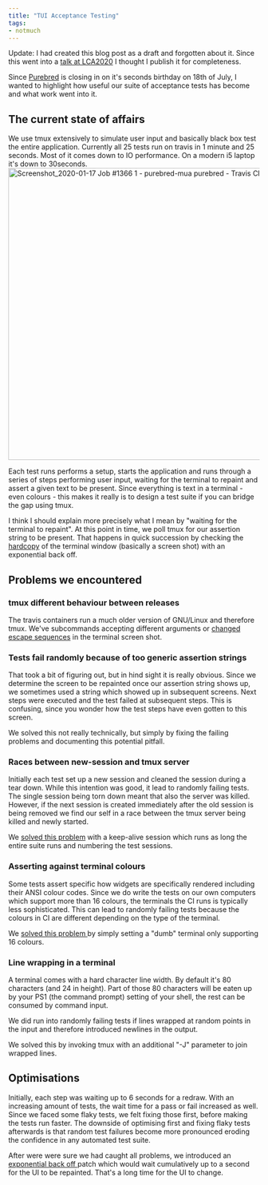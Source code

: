 ```yaml
---
title: "TUI Acceptance Testing"
tags: 
- notmuch
---
```


Update: I had created this blog post as a draft and forgotten about it. Since this went into a <a href="https://archive.org/details/lca2020-Automated_acceptance_tests_for_terminal_applications">talk at LCA2020</a> I thought I publish it for completeness.

Since <a href="https://github.com/purebred-mua/purebred">Purebred</a> is closing in on it's seconds birthday on 18th of July, I wanted to highlight how useful our suite of acceptance tests has become and what work went into it.
<h2>The current state of affairs</h2>
We use tmux extensively to simulate user input and basically black box test the entire application. Currently all 25 tests run on travis in 1 minute and 25 seconds. Most of it comes down to IO performance. On a modern i5 laptop it's down to 30seconds.

<img class="alignnone size-full wp-image-1023" src="https://romanofskiat.wordpress.com/wp-content/uploads/2020/01/screenshot_2020-01-17-job-1366-1-purebred-mua-purebred-travis-ci.png" alt="Screenshot_2020-01-17 Job #1366 1 - purebred-mua purebred - Travis CI" width="706" height="585" />

Each test runs performs a setup, starts the application and runs through a series of steps performing user input, waiting for the terminal to repaint and assert a given text to be present. Since everything is text in a terminal - even colours - this makes it really is to design a test suite if you can bridge the gap using tmux.

I think I should explain more precisely what I mean by "waiting for the terminal to repaint". At this point in time, we poll tmux for our assertion string to be present. That happens in quick succession by checking the <a href="https://man.openbsd.org/OpenBSD-current/man1/tmux.1#capture-pane">hardcopy</a> of the terminal window (basically a screen shot) with an exponential back off.
<h2>Problems we encountered</h2>
<h3>tmux different behaviour between releases</h3>
The travis containers run a much older version of GNU/Linux and therefore tmux. We've subcommands accepting different arguments or <a href="https://github.com/purebred-mua/purebred/commit/f3551f6f294e7fc1b1f7c93260118ffdd7ecb664#diff-bcf6e4dbb6f9784e38b79361126fa690">changed escape sequences</a> in the terminal screen shot.
<h3>Tests fail randomly because of too generic assertion strings</h3>
That took a bit of figuring out, but in hind sight it is really obvious. Since we determine the screen to be repainted once our assertion string shows up, we sometimes used a string which showed up in subsequent screens. Next steps were executed and the test failed at subsequent steps. This is confusing, since you wonder how the test steps have even gotten to this screen.

We solved this not really technically, but simply by fixing the failing problems and documenting this potential pitfall.
<h3>Races between new-session and tmux server</h3>
Initially each test set up a new session and cleaned the session during a tear down. While this intention was good, it lead to randomly failing tests. The single session being torn down meant that also the server was killed. However, if the next session is created immediately after the old session is being removed we find our self in a race between the tmux server being killed and newly started.

We <a href="https://github.com/purebred-mua/purebred/commit/689dc02082101d0705a77364d7845e94f1e29303#diff-bcf6e4dbb6f9784e38b79361126fa690">solved this problem</a> with a keep-alive session which runs as long the entire suite runs and numbering the test sessions.
<h3>Asserting against terminal colours</h3>
Some tests assert specific how widgets are specifically rendered including their ANSI colour codes. Since we do write the tests on our own computers which support more than 16 colours, the terminals the CI runs is typically less sophisticated. This can lead to randomly failing tests because the colours in CI are different depending on the type of the terminal.

We <a href="https://github.com/purebred-mhttps://github.com/purebred-mua/purebred/commit/2195b5123dafefeaffcef0463fdb1bdd57af1017#diff-bcf6e4dbb6f9784e38b79361126fa690ua/purebred/commit/2195b5123dafefeaffcef0463fdb1bdd57af1017#diff-bcf6e4dbb6f9784e38b79361126fa690">solved this problem </a>by simply setting a "dumb" terminal only supporting 16 colours.
<h3>Line wrapping in a terminal</h3>
A terminal comes with a hard character line width. By default it's 80 characters (and 24 in height). Part of those 80 characters will be eaten up by your PS1 (the command prompt) setting of your shell, the rest can be consumed by command input.

We did run into randomly failing tests if lines wrapped at random points in the input and therefore introduced newlines in the output.

We solved this by invoking tmux with an additional "-J" parameter to join wrapped lines.
<h2>Optimisations</h2>
Initially, each step was waiting up to 6 seconds for a redraw. With an increasing amount of tests, the wait time for a pass or fail increased as well. Since we faced some flaky tests, we felt fixing those first, before making the tests run faster. The downside of optimising first and fixing flaky tests afterwards is that random test failures become more pronounced eroding the confidence in any automated test suite.

After were were sure we had caught all problems, we introduced an <a href="https://github.com/purebred-mua/purebred/commit/8d5b6e8d40299cea21483ff384034c36d78b2a8d#diff-bcf6e4dbb6f9784e38b79361126fa690">exponential back off </a>patch which would wait cumulatively up to a second for the UI to be repainted. That's a long time for the UI to change.